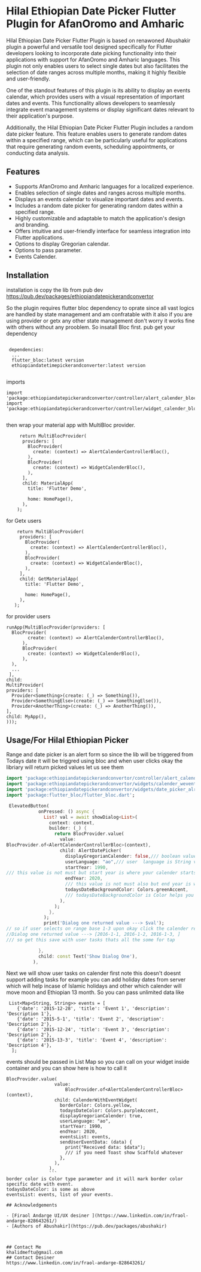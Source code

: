 
# Hilal Ethiopian Date Picker Flutter Plugin for AfanOromo and Amharic

Hilal Ethiopian Date Picker Flutter Plugin is based on renawoned Abushakir plugin a powerful and versatile tool designed specifically for Flutter developers looking to incorporate date picking functionality into their applications with support for AfanOromo and Amharic languages. This plugin not only enables users to select single dates but also facilitates the selection of date ranges across multiple months, making it highly flexible and user-friendly.

One of the standout features of this plugin is its ability to display an events calendar, which provides users with a visual representation of important dates and events. This functionality allows developers to seamlessly integrate event management systems or display significant dates relevant to their application's purpose.

Additionally, the Hilal Ethiopian Date Picker Flutter Plugin includes a random date picker feature. This feature enables users to generate random dates within a specified range, which can be particularly useful for applications that require generating random events, scheduling appointments, or conducting data analysis.


## Features

- Supports AfanOromo and Amharic languages for a localized experience.
- Enables selection of single dates and ranges across multiple months.
- Displays an events calendar to visualize important dates and events.
- Includes a random date picker for generating random dates within a specified range.
- Highly customizable and adaptable to match the application's design and branding.
- Offers intuitive and user-friendly interface for seamless integration into Flutter applications.
- Options to display Gregorian calendar.
- Options to pass parameter.
- Events Calender.



## Installation

installation is copy the lib from pub dev https://pub.dev/packages/ethiopiandatepickerandconvertor

So the plugin requires flutter bloc dependency to oprate since all vast logics are handled by state management and am confratable with it also if you are using provider or getx any other state management don't worry it works fine with others without any prooblem. So insatall Bloc first. pub get your dependency

```
  
 dependencies:
  ...
  flutter_bloc:latest version
  ethiopiandatetimepickerandconverter:latest version
 
```
imports
```
import 'package:ethiopiandatepickerandconvertor/controller/alert_calender_bloc/alert_calender_controller_bloc.dart';
import 'package:ethiopiandatepickerandconvertor/controller/widget_calender_bloc/widget_calender_bloc.dart';
     
```
then wrap your material app with MultiBloc provider.

```
     return MultiBlocProvider(
      providers: [
        BlocProvider(
          create: (context) => AlertCalenderControllerBloc(),
        ),
        BlocProvider(
          create: (context) => WidgetCalenderBloc(),
        ),
      ],
      child: MaterialApp(
        title: 'Flutter Demo',
        
        home: HomePage(),
      ),
    );

 ```
 for Getx users
 ```
     return MultiBlocProvider(
      providers: [
        BlocProvider(
          create: (context) => AlertCalenderControllerBloc(),
        ),
        BlocProvider(
          create: (context) => WidgetCalenderBloc(),
        ),
      ],
      child: GetMaterialApp(
        title: 'Flutter Demo',
        
        home: HomePage(),
      ),
    );

 ```
 for provider users 
  ```
 runApp(MultiBlocProvider(providers: [
    BlocProvider(
          create: (context) => AlertCalenderControllerBloc(),
        ),
        BlocProvider(
          create: (context) => WidgetCalenderBloc(),
        ),
    ),
    ...
   ], 
child: 
MultiProvider(
  providers: [
    Provider<Something>(create: (_) => Something()),
    Provider<SomethingElse>(create: (_) => SomethingElse()),
    Provider<AnotherThing>(create: (_) => AnotherThing()),
  ],
  child: MyApp(),
)));
 ```
## Usage/For Hilal Ethiopian Picker

Range and date picker is an alert form so since the lib will be triggered from Todays date it will be triggred using bloc and when user clicks okay the libriary will return picked values let us see them

```dart
import 'package:ethiopiandatepickerandconvertor/controller/alert_calender_bloc/alert_calender_controller_bloc.dart';
import 'package:ethiopiandatepickerandconvertor/widgets/calender_wevent_widget.dart';
import 'package:ethiopiandatepickerandconvertor/widgets/date_picker_alret.dart';
import 'package:flutter_bloc/flutter_bloc.dart';

 ElevatedButton(
            onPressed: () async {
              List? val = await showDialog<List>(
                context: context,
                builder: (_) {
                  return BlocProvider.value(
                    value:
BlocProvider.of<AlertCalenderControllerBloc>(context),
                    child: AlertDatePicker(
                      displayGregorianCalender: false,/// boolean value to display ethiopian calender with gregorian calender true will display flase will remove from calender
                      userLanguage: "ao",/// user  language is String value ao means it loads AfanOromo am will show amharic calender
                      startYear: 1990,
/// this value is not must but start year is where your calender starts to count
                      endYear: 2020,
                      /// this value is not must also but end year is where your calender ends to count
                      todaysDateBackgroundColor: Colors.greenAccent,
                      /// todaysDateBackgroundColor is Color helps you to mark todays date on calender.
                    ),
                  );
                },
              );
              print('Dialog one returned value ---> $val');
// so if user selects on range base 1-3 upon okay click the calender returns dates 
//Dialog one returned value ---> [2016-1-1, 2016-1-2, 2016-1-3, ]
/// so get this save with user tasks thats all the some for tap

            },
            child: const Text('Show Dialog One'),
          ),
```

Next we  will show user tasks on calender  first  note this doesn't doesnt support adding tasks for example you can add holiday dates from server which will help incase of Islamic holidays and other which calender will move moon and Ethiopian 13 month.
So you can pass unlimited data like
```
 List<Map<String, String>> events = [
    {'date': '2015-12-28', 'title': 'Event 1', 'description': 'Description 1'},
    {'date': '2015-5-1', 'title': 'Event 2', 'description': 'Description 2'},
    {'date': '2015-12-24', 'title': 'Event 3', 'description': 'Description 2'},
    {'date': '2015-13-3', 'title': 'Event 4', 'description': 'Description 4'},
  ];
  ```
  events should be passed in List Map  so you can call on your widget inside container and you can show here is how to call it
  ```
  BlocProvider.value(
                    value:
                        BlocProvider.of<AlertCalenderControllerBloc>(context),
                    child: CalenderWithEventWidget(
                      borderColor: Colors.yellow,
                      todaysDateColor: Colors.purpleAccent,
                      displayGregorianCalender: true,
                      userLanguage: "ao",
                      startYear: 1990,
                      endYear: 2020,
                      eventsList: events,
                      sendUserEventData: (data) {
                        print("Received data: $data");
                        /// if you need Toast show Scaffold whatever
                      },
                    ),
                  ),
                  ```
border color is Color type parameter and it will mark border color specific date with event.
todaysDateColor: is some as above 
eventsList: events, list of your events.

## Acknowledgements

 - [Firaol Andarge UI/UX desiner ](https://www.linkedin.com/in/fraol-andarge-828643261/)
 - [Authors of Abushakir](https://pub.dev/packages/abushakir)
 


## Contact Me
khalidmeftu@gmail.com
## Contact Desiner
https://www.linkedin.com/in/fraol-andarge-828643261/
